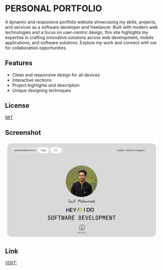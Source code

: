 
# PERSONAL PORTFOLIO
A dynamic and responsive portfolio website showcasing my skills, projects, and services as a software developer and freelancer. Built with modern web technologies and a focus on user-centric design, this site highlights my expertise in crafting innovative solutions across web development, mobile applications, and software solutions. Explore my work and connect with me for collaboration opportunities.





## Features

- Clean and responsive design for all devices
- Interactive sections
- Project highlights and description 
- Unique designing techniques


## License

[MIT](https://choosealicense.com/licenses/mit/)


## Screenshot

![App Screenshot](./resources-for-web/new-ss.png)

## Link
[VISIT:](https://saifmk10.github.io/saif-s-portfolio/)












